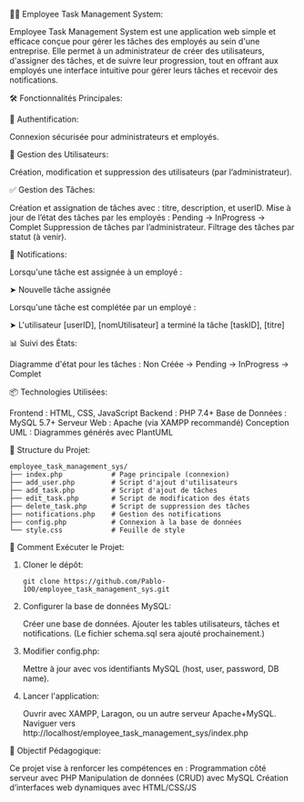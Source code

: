 👨‍💼 Employee Task Management System:

 Employee Task Management System est une application web simple et efficace conçue pour gérer les tâches des employés au sein d'une entreprise. Elle permet à un administrateur de créer des utilisateurs, d'assigner des tâches, et de suivre leur progression, tout en offrant aux employés une interface intuitive pour gérer leurs tâches et recevoir des notifications.

🛠️ Fonctionnalités Principales:

🔐 Authentification:

Connexion sécurisée pour administrateurs et employés.
  
👥 Gestion des Utilisateurs:
  
Création, modification et suppression des utilisateurs (par l’administrateur).
  
✅ Gestion des Tâches:

 Création et assignation de tâches avec : titre, description, et userID.
 Mise à jour de l’état des tâches par les employés :
 Pending → InProgress → Complet
 Suppression de tâches par l’administrateur.
 Filtrage des tâches par statut (à venir).
  
  🔔 Notifications:

Lorsqu'une tâche est assignée à un employé :

➤ Nouvelle tâche assignée

   Lorsqu'une tâche est complétée par un employé :

➤ L'utilisateur [userID], [nomUtilisateur] a terminé la tâche [taskID], [titre]
  
📊 Suivi des États:

Diagramme d'état pour les tâches :
Non Créée → Pending → InProgress → Complet

📦 Technologies Utilisées:

 Frontend : HTML, CSS, JavaScript
 Backend : PHP 7.4+
 Base de Données : MySQL 5.7+
 Serveur Web : Apache (via XAMPP recommandé)
 Conception UML : Diagrammes générés avec PlantUML

📂 Structure du Projet:

    employee_task_management_sys/
    ├── index.php            # Page principale (connexion)
    ├── add_user.php         # Script d'ajout d'utilisateurs
    ├── add_task.php         # Script d'ajout de tâches
    ├── edit_task.php        # Script de modification des états
    ├── delete_task.php      # Script de suppression des tâches
    ├── notifications.php    # Gestion des notifications
    ├── config.php           # Connexion à la base de données
    └── style.css            # Feuille de style

🚀 Comment Exécuter le Projet:

  1. Cloner le dépôt:

         git clone https://github.com/Pablo-100/employee_task_management_sys.git
     
  3. Configurer la base de données MySQL:

     Créer une base de données.
     Ajouter les tables utilisateurs, tâches et notifications.
     (Le fichier schema.sql sera ajouté prochainement.)
  
  4. Modifier config.php:

     Mettre à jour avec vos identifiants MySQL (host, user, password, DB name).
  
  5. Lancer l'application:

     Ouvrir avec XAMPP, Laragon, ou un autre serveur Apache+MySQL.
     Naviguer vers http://localhost/employee_task_management_sys/index.php

📌 Objectif Pédagogique:

   Ce projet vise à renforcer les compétences en :
   Programmation côté serveur avec PHP
   Manipulation de données (CRUD) avec MySQL
   Création d’interfaces web dynamiques avec HTML/CSS/JS
    




